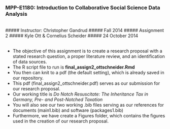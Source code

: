 ### MPP-E1180: Introduction to Collaborative Social Science Data Analysis
<br />
##### Instructor: Christopher Gandrud
##### Fall 2014
##### Assignment 2
##### Kyle Ott & Cornelius Scheider
##### 24 October 2014

<br />
<br />


- The objective of this assignment is to create a research proposal with a stated research question, a proper literature review, and an identification of data sources.
- The R script file to run is **final_assign2_ottschneider.Rmd**
- You then can knit to a pdf (the default setting), which is already saved in our repository.
- This pdf (final_assign2_ottschneider.pdf) serves as our submission for our research proposal.
- Our working title is *Do Notch Resuscitate: The Inheritance Tax in Germany, Pre- and Post-Notched Taxation*
- You will also see our two working .bib files serving as our references for documents (main1.bib) and software (packages1.bib)
- Furthermore, we have create a Figures folder, which contains the figures used in the creation of our research proposal.
